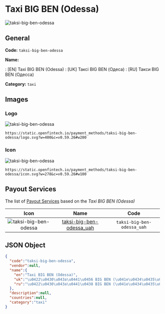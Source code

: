 
# Taxi BIG BEN (Odessa) 
![taksi-big-ben-odessa](https://static.openfintech.io/payment_methods/taksi-big-ben-odessa/logo.svg?w=400&c=v0.59.26#w200)  

## General 
**Code:** `taksi-big-ben-odessa` 
 
**Name:** 
 
:	[EN] Taxi BIG BEN (Odessa) 
:	[UK] Таксі BIG BEN (Одеса) 
:	[RU] Такси BIG BEN (Одесса) 
 
**Category:** `taxi` 
 

## Images 

### Logo 
![taksi-big-ben-odessa](https://static.openfintech.io/payment_methods/taksi-big-ben-odessa/logo.svg?w=400&c=v0.59.26#w200)  

```
https://static.openfintech.io/payment_methods/taksi-big-ben-odessa/logo.svg?w=400&c=v0.59.26#w200
```  

### Icon 
![taksi-big-ben-odessa](https://static.openfintech.io/payment_methods/taksi-big-ben-odessa/icon.svg?w=278&c=v0.59.26#w100)  

```
https://static.openfintech.io/payment_methods/taksi-big-ben-odessa/icon.svg?w=278&c=v0.59.26#w100
```  

## Payout Services 
 
The list of [Payout Services](/payout-services/) based on the _Taxi BIG BEN (Odessa)_ 

|Icon|Name|Code| 
|:---:|:---:|:---:| 
|![taksi-big-ben-odessa](https://static.openfintech.io/payout_methods/taksi-big-ben-odessa/icon.png?w=278&c=v0.59.26#w40) |[taksi-big-ben-odessa_uah](/payout-services/taksi-big-ben-odessa_uah/)|`taksi-big-ben-odessa_uah`| 
 

## JSON Object 

```json
{
  "code":"taksi-big-ben-odessa",
  "vendor":null,
  "name":{
    "en":"Taxi BIG BEN (Odessa)",
    "uk":"\u0422\u0430\u043a\u0441\u0456 BIG BEN (\u041e\u0434\u0435\u0441\u0430)",
    "ru":"\u0422\u0430\u043a\u0441\u0438 BIG BEN (\u041e\u0434\u0435\u0441\u0441\u0430)"
  },
  "description":null,
  "countries":null,
  "category":"taxi"
}
```  
